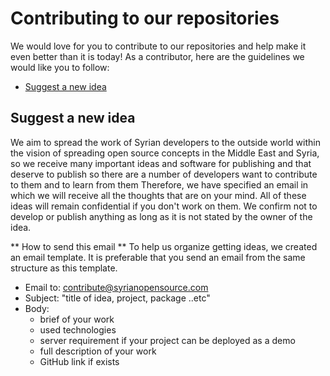 # Contributing to our repositories
We would love for you to contribute to our repositories and help make it even better than it is today!
As a contributor, here are the guidelines we would like you to follow:
- [Suggest a new idea](#Suggest-a-new-idea) 

## Suggest a new idea
We aim to spread the work of Syrian developers to the outside world within the vision of spreading open source concepts in the Middle East and Syria,
so we receive many important ideas and software for publishing and that deserve to publish so there are a number of developers want to contribute to them and to learn from them
Therefore, we have specified an email in which we will receive all the thoughts that are on your mind.
All of these ideas will remain confidential if you don't work on them.
We confirm not to develop or publish anything as long as it is not stated by the owner of the idea.

** How to send this email **
To help us organize getting ideas, we created an email template.
It is preferable that you send an email from the same structure as this template.
 - Email to: contribute@syrianopensource.com
 - Subject: "title of idea, project, package ..etc"
 - Body:
   - brief of your work
   - used technologies
   - server requirement if your project can be deployed as a demo
   - full description of your work
   - GitHub link if exists
